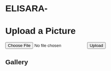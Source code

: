 # ELISARA-<!DOCTYPE html>
<html lang="en">
<head>
  <meta charset="UTF-8">
  <title>Picture Uploader</title>
  <style>
    body { font-family: Arial, sans-serif; padding: 20px; }
    #gallery img { width: 200px; margin: 10px; object-fit: cover; }
  </style>
</head>
<body>
  <h1>Upload a Picture</h1>
  
  <input type="file" id="fileInput" />
  <button onclick="uploadImage()">Upload</button>
  
  <h2>Gallery</h2>
  <div id="gallery"></div>

  <script>
    async function uploadImage() {
      const fileInput = document.getElementById('fileInput');
      const file = fileInput.files[0];
      if (!file) {
        alert('Please select a file!');
        return;
      }

      // 1. Request a presigned URL from your backend
      const response = await fetch('/get-presigned-url?filename=' + encodeURIComponent(file.name));
      const { url, key } = await response.json();

      // 2. Upload the file directly to S3
      await fetch(url, {
        method: 'PUT',
        headers: {
          'Content-Type': file.type
        },
        body: file
      });

      alert('Upload successful!');

      // 3. Show the uploaded image
      const gallery = document.getElementById('gallery');
      const img = document.createElement('img');
      img.src = `https://YOUR_BUCKET_NAME.s3.YOUR_REGION.amazonaws.com/${key}`;
      gallery.appendChild(img);
    }
  </script>
</body>
</html>
